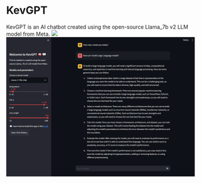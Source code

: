 # KevGPT

KevGPT is an AI chatbot created using the open-source Llama_7b v2 LLM model from Meta.
<img src="images/KevGPT_gif.gif">
<br>
<img src="images/KevGPT_img.png">
